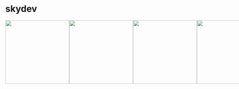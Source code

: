 # skydev
<div >
  <div style="display: flex;  ">
    <img  width="200" src="https://github.com/Nurzhigit97/skydev/assets/106031957/968c4b34-0f47-43e7-9021-8f7adb43ae1b"/>
    <img width="200" src=""/>
       <img  width="200" src="https://github.com/Nurzhigit97/skydev/assets/106031957/2a4e9ff7-e467-4d66-9b5b-90cf14359a11"/>
    <img width="200" src=""/>
       <img  width="200" src="https://github.com/Nurzhigit97/skydev/assets/106031957/0dd94618-d093-47b9-93a6-83f6fc496203"/>
    <img width="200" src=""/>
       <img  width="200" src="https://github.com/Nurzhigit97/skydev/assets/106031957/3f9bb869-9b26-4da5-87aa-46cb4b4fd3ae"/>
       <video width="630" height="300" src="https://github.com/Nurzhigit97/skydev/assets/106031957/8fe8a1ae-cbf3-44df-90a8-5c2b5794b015"></video>
  </div>
</div>

